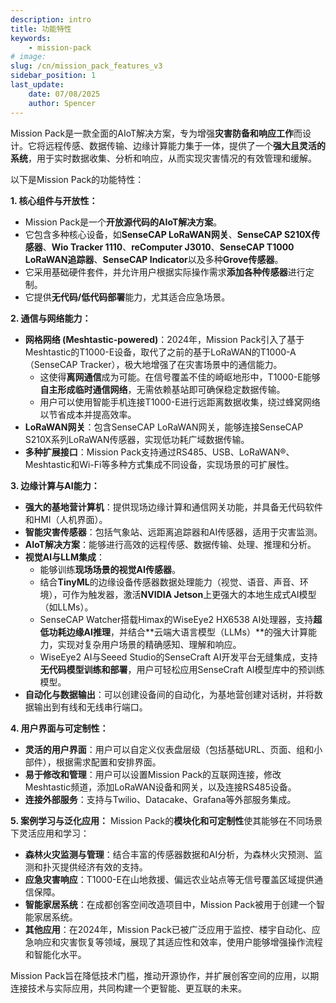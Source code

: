 ```yaml
---
description: intro
title: 功能特性
keywords:
    - mission-pack
# image: 
slug: /cn/mission_pack_features_v3
sidebar_position: 1
last_update:
    date: 07/08/2025
    author: Spencer
---
```


Mission Pack是一款全面的AIoT解决方案，专为增强**灾害防备和响应工作**而设计。它将远程传感、数据传输、边缘计算能力集于一体，提供了一个**强大且灵活的系统**，用于实时数据收集、分析和响应，从而实现灾害情况的有效管理和缓解。

以下是Mission Pack的功能特性：

**1. 核心组件与开放性：**

- Mission Pack是一个**开放源代码的AIoT解决方案**。
- 它包含多种核心设备，如**SenseCAP LoRaWAN网关**、**SenseCAP S210X传感器**、**Wio Tracker 1110**、**reComputer J3010**、**SenseCAP T1000 LoRaWAN追踪器**、**SenseCAP Indicator**以及多种**Grove传感器**。
- 它采用基础硬件套件，并允许用户根据实际操作需求**添加各种传感器**进行定制。
- 它提供**无代码/低代码部署**能力，尤其适合应急场景。

**2. 通信与网络能力：**

- **网格网络 (Meshtastic-powered)**：2024年，Mission Pack引入了基于Meshtastic的T1000-E设备，取代了之前的基于LoRaWAN的T1000-A（SenseCAP Tracker），极大地增强了在灾害场景中的通信能力。
  - 这使得**离网通信**成为可能。在信号覆盖不佳的崎岖地形中，T1000-E能够**自主形成临时通信网络**，无需依赖基站即可确保稳定数据传输。
  - 用户可以使用智能手机连接T1000-E进行远距离数据收集，绕过蜂窝网络以节省成本并提高效率。
- **LoRaWAN网关**：包含SenseCAP LoRaWAN网关，能够连接SenseCAP S210X系列LoRaWAN传感器，实现低功耗广域数据传输。
- **多种扩展接口**：Mission Pack支持通过RS485、USB、LoRaWAN®、Meshtastic和Wi-Fi等多种方式集成不同设备，实现场景的可扩展性。

**3. 边缘计算与AI能力：**

- **强大的基地营计算机**：提供现场边缘计算和通信网关功能，并具备无代码软件和HMI（人机界面）。
- **智能灾害传感器**：包括气象站、远距离追踪器和AI传感器，适用于灾害监测。
- **AIoT解决方案**：能够进行高效的远程传感、数据传输、处理、推理和分析。
- **视觉AI与LLM集成**：
  - 能够训练**现场场景的视觉AI传感器**。
  - 结合**TinyML**的边缘设备传感器数据处理能力（视觉、语音、声音、环境），可作为触发器，激活**NVIDIA Jetson**上更强大的本地生成式AI模型（如LLMs）。
  - SenseCAP Watcher搭载Himax的WiseEye2 HX6538 AI处理器，支持**超低功耗边缘AI推理**，并结合**云端大语言模型（LLMs）**的强大计算能力，实现对复杂用户场景的精确感知、理解和响应。
  - WiseEye2 AI与Seeed Studio的SenseCraft AI开发平台无缝集成，支持**无代码模型训练和部署**，用户可轻松应用SenseCraft AI模型库中的预训练模型。
- **自动化与数据输出**：可以创建设备间的自动化，为基地营创建对话树，并将数据输出到有线和无线串行端口。

**4. 用户界面与可定制性：**

- **灵活的用户界面**：用户可以自定义仪表盘层级（包括基础URL、页面、组和小部件），根据需求配置和安排界面。
- **易于修改和管理**：用户可以设置Mission Pack的互联网连接，修改Meshtastic频道，添加LoRaWAN设备和网关，以及连接RS485设备。
- **连接外部服务**：支持与Twilio、Datacake、Grafana等外部服务集成。

**5. 案例学习与泛化应用：**
Mission Pack的**模块化和可定制性**使其能够在不同场景下灵活应用和学习：

- **森林火灾监测与管理**：结合丰富的传感器数据和AI分析，为森林火灾预测、监测和扑灭提供经济有效的支持。
- **应急灾害响应**：T1000-E在山地救援、偏远农业站点等无信号覆盖区域提供通信保障。
- **智能家居系统**：在成都创客空间改造项目中，Mission Pack被用于创建一个智能家居系统。
- **其他应用**：在2024年，Mission Pack已被广泛应用于监控、楼宇自动化、应急响应和灾害恢复等领域，展现了其适应性和效率，使用户能够增强操作流程和智能化水平。

Mission Pack旨在降低技术门槛，推动开源协作，并扩展创客空间的应用，以期连接技术与实际应用，共同构建一个更智能、更互联的未来。

